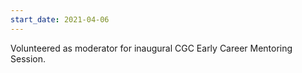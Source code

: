 ```yaml
---
start_date: 2021-04-06
---
```


Volunteered as moderator for inaugural CGC Early Career Mentoring Session.
